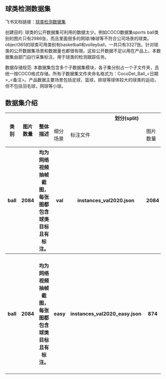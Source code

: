 
## 球类检测数据集
飞书文档链接：[球类检测数据集 ](https://arashivision.feishu.cn/wiki/wikcnJnqjOfW894XaogpXa3wnKc)  


创建目的: 球类的公开数据集可利用的数据太少。例如COCO数据集sports ball类别的图片只有2986张，而且里面很多的网球/棒球等不符合公司场景的球类。object365的球类可用类别有basketball和volleyball，一共只有3327张。针对球类的公开数据集场景和数据量也都很有限。这些公开数据不足以用在产品上。本数据集由部门自行采集标注，用于球类的检测跟踪任务。

数据存储规范: 本数据集包含多个子数据集模块，各子集分别占一个子文件夹，且统一按COCO格式存储。所有子数据集文件夹命名格式为：CocoDet_Ball_<日期>_<备注>。产品数据主要场景包括足球，篮球，排球等球体较大的球类的运动，但不包括羽毛球，网球等小球。

## 数据集介绍

<table>
    <tr>
        <th rowspan="2"> 类别 </th> 
        <th rowspan="2"> 图片数量 </th> 
        <th rowspan="2"> 整体描述 </th> 
        <th colspan="5"> 划分(split) </th>  
    </tr>
    <tr> 
        <td> 细分场景 </td>
        <td> 标注文件 </td>
        <td> 图片数量 </td>
        <td> 检测框数量 </td>
        <td> 细分描述 </td>
    </tr>
    <tr> 
        <th> ball  </th>  
        <th> 2084 </th> 
        <th> 均为网络视频抽帧截图，每张图都包含球类目标且有标注。  </th> 
        <th> val  </th> 
        <th> instances_val2020.json  </th>  
        <th> 2084 </th> 
        <th> None </th> 
        <th> 全部测试样本  </th>   
    </tr>
    <tr> 
        <th> ball  </th>  
        <th> 2084 </th> 
        <th> 均为网络视频抽帧截图，每张图都包含球类目标且有标注。  </th> 
        <th> easy  </th> 
        <th> instances_val2020_easy.json  </th>  
        <th> 874 </th> 
        <th> None </th> 
        <th> 子集subset: easy包含874张人眼辨识度较高的球类标注数据，更贴近少数人玩球，近距离拍摄的场景。  </th>   
    </tr>
</table>
